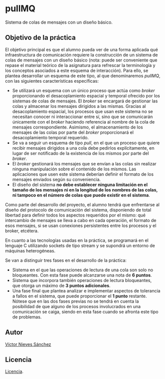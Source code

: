 # pullMQ
Sistema de colas de mensajes con un diseño básico.
## Objetivo de la práctica
El objetivo principal es que el alumno pueda ver de una forma aplicada qué infraestructura de comunicación requiere la construcción de un sistema de colas de mensajes con un diseño básico (nota: puede ser conveniente que repase el material teórico de la asignatura para refrescar la terminología y los conceptos asociados a este esquema de interacción). Para ello, se plantea desarrollar un esquema de este tipo, al que denominaremos _pullMQ_, con las siguientes características específicas:

- Se utilizará un esquema con un único proceso que actúa como _broker_ proporcionando el desacoplamiento espacial y temporal ofrecido por los sistemas de colas de mensajes. El _broker_ se encargará de gestionar las colas y almacenar los mensajes dirigidos a las mismas. Gracias al desacoplamiento espacial, los procesos que usan este sistema no se necesitan conocer ni interaccionar entre sí, sino que se comunicarán únicamente con el _broker_ haciendo referencia al nombre de la cola de mensajes correspondiente. Asimismo, el almacenamiento de los mensajes de las colas por parte del _broker_ proporcionará el desacoplamiento temporal requerido.
- Se va a seguir un esquema de tipo _pull_, en el que un proceso que quiere recibir mensajes dirigidos a una cola debe pedirlos explícitamente, en lugar de ser notificado de la existencia de los mismos por parte del _broker_.
- El _broker_ gestionará los mensajes que se envían a las colas sin realizar ninguna manipulación sobre el contenido de los mismos. Las aplicaciones que usen este sistema deberían definir el formato de los mensajes enviados según su conveniencia.
- El diseño del sistema **no debe establecer ninguna limitación en el tamaño de los mensajes ni en la longitud de los nombres de las colas, ni tampoco en el número de colas que puede existir en el sistema**.

Como parte del desarrollo del proyecto, el alumno tendrá que enfrentarse al diseño del protocolo de comunicación del sistema, disponiendo de total libertad para definir todos los aspectos requeridos por el mismo: qué intercambio de mensajes se lleva a cabo en cada operación, el formato de esos mensajes, si se usan conexiones persistentes entre los procesos y el broker, etcétera.

En cuanto a las tecnologías usadas en la práctica, se programará en el lenguaje C utilizando sockets de tipo stream y se supondrá un entorno de máquinas heterogéneas.

Se van a distinguir tres fases en el desarrollo de la práctica:
- Sistema en el que las operaciones de lectura de una cola son solo no bloqueantes. Con esta fase puede alcanzarse una nota de **6 puntos**.
- Sistema que incorpora también operaciones de lectura bloqueantes, que otorga un máximo de **3 puntos adicionales**.
- Una fase final que plantea analizar e implementar aspectos de tolerancia a fallos en el sistema, que puede proporcionar el **1 punto** restante. Nótese que en las dos fases previas no se tendrá en cuenta la posibilidad de que alguno de los procesos involucrados en una comunicación se caiga, siendo en esta fase cuando se afronta este tipo de problemas.

## Autor
[Víctor Nieves Sánchez](https://twitter.com/VictorNS69)

## Licencia
[Licencia](/LICENSE).
